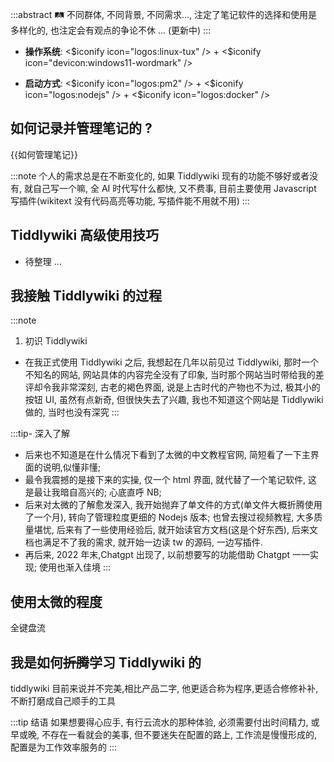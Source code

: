 :::abstract
🛤️ 不同群体, 不同背景, 不同需求..., 注定了笔记软件的选择和使用是多样化的, 也注定会有观点的争论不休 ... (更新中)
:::


* __操作系统__:  <$iconify icon="logos:linux-tux" /> + <$iconify icon="devicon:windows11-wordmark" />

* __启动方式__: <$iconify icon="logos:pm2" /> + <$iconify icon="logos:nodejs" /> + <$iconify icon="logos:docker" />


## 如何记录并管理笔记的 ?

{{如何管理笔记}}

:::note
个人的需求总是在不断变化的, 如果 Tiddlywiki 现有的功能不够好或者没有, 就自己写一个嘛, 全 AI 时代写什么都快, 又不费事, 目前主要使用 Javascript 写插件(wikitext 没有代码高亮等功能, 写插件能不用就不用)
:::

## Tiddlywiki 高级使用技巧

- 待整理 ...

## 我接触 Tiddlywiki 的过程

:::note
1. 初识 Tiddlywiki
* 在我正式使用 Tiddlywiki 之后, 我想起在几年以前见过 Tiddlywiki, 那时一个不知名的网站, 网站具体的内容完全没有了印象, 当时那个网站当时带给我的差评却令我非常深刻, 古老的褐色界面, 说是上古时代的产物也不为过, 极其小的按钮 UI, 虽然有点新奇, 但很快失去了兴趣, 我也不知道这个网站是 Tiddlywiki 做的, 当时也没有深究
:::

:::tip- 深入了解
* 后来也不知道是在什么情况下看到了太微的中文教程官网, 简短看了一下主界面的说明,似懂非懂;
* 最令我震撼的是接下来的实操, 仅一个 html 界面, 就代替了一个笔记软件, 这是最让我暗自高兴的; 心底直呼 NB; 
* 后来对太微的了解愈发深入, 我开始抛弃了单文件的方式(单文件大概折腾使用了一个月), 转向了管理粒度更细的 Nodejs 版本; 也曾去搜过视频教程, 大多质量堪忧, 后来有了一些使用经验后, 就开始读官方文档(这是个好东西), 后来文档也满足不了我的需求, 就开始一边读 tw 的源码, 一边写插件.
* 再后来, 2022 年末,Chatgpt 出现了, 以前想要写的功能借助 Chatgpt 一一实现; 使用也渐入佳境
:::

## 使用太微的程度

全键盘流

## 我是如何~~折腾~~学习 Tiddlywiki 的

tiddlywiki 目前来说并不完美,相比产品二字, 他更适合称为程序,更适合修修补补,不断打磨成自己顺手的工具


:::tip 结语
如果想要得心应手, 有行云流水的那种体验, 必须需要付出时间精力, 或早或晚, 不存在一看就会的美事, 但不要迷失在配置的路上, 工作流是慢慢形成的, 配置是为工作效率服务的
:::